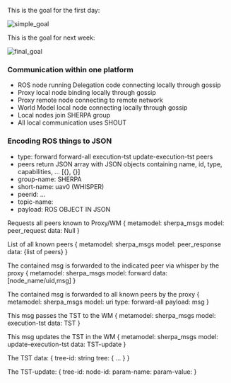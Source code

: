 

This is the goal for the first day:

![simple_goal](https://gitlab.mech.kuleuven.be/u0052546/sherpa-proxy/blob/local_gossip/doc/simple_goal.svg)


This is the goal for next week:

![final_goal](https://gitlab.mech.kuleuven.be/u0052546/sherpa-proxy/blob/local_gossip/doc/final_goal.svg)

### Communication within one platform
- ROS node running Delegation code connecting locally through gossip
- Proxy local node binding locally through gossip
- Proxy remote node connecting to remote network
- World Model local node connecting locally through gossip
- Local nodes join SHERPA group
- All local communication uses SHOUT


### Encoding ROS things to JSON

- type: forward forward-all execution-tst update-execution-tst peers
- peers return JSON array with JSON objects containing name, id, type, capabilities, ... [{}, {}]
- group-name: SHERPA
- short-name: uav0   (WHISPER)
- peerid: ...
- topic-name:
- payload: ROS OBJECT IN JSON

Requests all peers known to Proxy/WM
{
  metamodel: sherpa_msgs
  model: peer_request
  data: Null
}

List of all known peers
{
  metamodel: sherpa_msgs
  model: peer_response
  data: {list of peers}
}

The contained msg is forwarded to the indicated peer via whisper by the proxy
{
  metamodel: sherpa_msgs
  model: forward
  data: [node_name/uid,msg]
}

The contained msg is forwarded to all known peers by the proxy
{
  metamodel: sherpa_msgs
  model: uri
  type: forward-all
  payload: msg
}

This msg passes the TST to the WM
{
  metamodel: sherpa_msgs
  model: execution-tst
  data: TST
}

This msg updates the TST in the WM
{
  metamodel: sherpa_msgs
  model: update-execution-tst
  data: TST-update
}

The TST data:
{
  tree-id: string
  tree: {
  ...
  }
}

The TST-update:
{
  tree-id:
  node-id:
  param-name:
  param-value:
}

